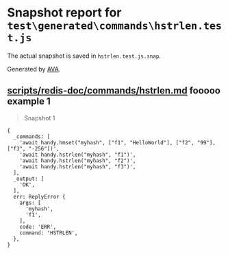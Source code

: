 # Snapshot report for `test\generated\commands\hstrlen.test.js`

The actual snapshot is saved in `hstrlen.test.js.snap`.

Generated by [AVA](https://ava.li).

## [scripts/redis-doc/commands/hstrlen.md](../../../../scripts/redis-doc/commands/hstrlen.md) fooooo example 1

> Snapshot 1

    {
      _commands: [
        'await handy.hmset("myhash", ["f1", "HelloWorld"], ["f2", "99"], ["f3", "-256"])',
        'await handy.hstrlen("myhash", "f1")',
        'await handy.hstrlen("myhash", "f2")',
        'await handy.hstrlen("myhash", "f3")',
      ],
      _output: [
        'OK',
      ],
      err: ReplyError {
        args: [
          'myhash',
          'f1',
        ],
        code: 'ERR',
        command: 'HSTRLEN',
      },
    }
